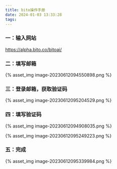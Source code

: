 ```yaml
---
title: bito操作手册
date: 2024-01-03 13:33:28
tags:
---
```


### 一：输入网站

https://alpha.bito.co/bitoai/

### 二：填写邮箱

{% asset_img image-20230612094550898.png %}

### 三：登录邮箱，获取验证码

{% asset_img image-20230612095204529.png %}

### 四：填写验证码

{% asset_img image-20230612094908035.png %}

{% asset_img image-20230612095249223.png %}

### 五：完成

{% asset_img image-20230612095339984.png %}
